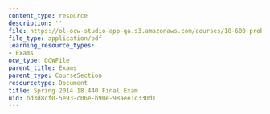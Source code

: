 ```yaml
---
content_type: resource
description: ''
file: https://ol-ocw-studio-app-qa.s3.amazonaws.com/courses/18-600-probability-and-random-variables-fall-2019/bd3d8cf05e93c06eb90e98aee1c330d1_MIT18_600F19_final_2014.pdf
file_type: application/pdf
learning_resource_types:
- Exams
ocw_type: OCWFile
parent_title: Exams
parent_type: CourseSection
resourcetype: Document
title: Spring 2014 18.440 Final Exam
uid: bd3d8cf0-5e93-c06e-b90e-98aee1c330d1
---
```

